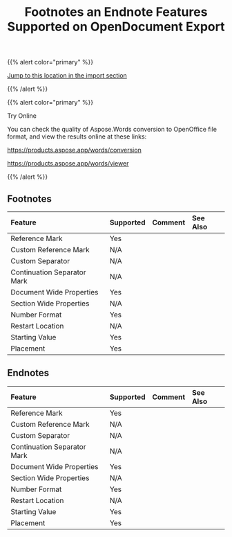 ﻿---
title: Footnotes an Endnote Features Supported on OpenDocument Export
description: "Aspose.Words for .NET allows you to work with footnote an endnote features supported when saving to OpenDocument Text format."
type: docs
weight: 60
url: /net/footnotes-and-endnote-features-opendocument-export/
aliases: 
  - /net/footnotes-an-endnote-features-supported-on-opendocument-export/
  - /net/footnotes-and-endnote-features-supported-on-opendocument-export/
---

{{% alert color="primary" %}}

[Jump to this location in the import section](/words/net/footnotes-and-endnote-features-supported-on-opendocument-import/)

{{% /alert %}}

{{% alert color="primary" %}}

Try Online

You can check the quality of Aspose.Words conversion to OpenOffice file format, and view the results online at these links:

https://products.aspose.app/words/conversion

https://products.aspose.app/words/viewer

 {{% /alert %}}

## Footnotes

| **Feature**                 | **Supported** | **Comment** | **See Also** |
| :-------------------------- | :------------ | :---------- | :----------- |
| Reference Mark              | Yes           |             |              |
| Custom Reference Mark       | N/A           |             |              |
| Custom Separator            | N/A           |             |              |
| Continuation Separator Mark | N/A           |             |              |
| Document Wide Properties    | Yes           |             |              |
| Section Wide Properties     | N/A           |             |              |
| Number Format               | Yes           |             |              |
| Restart Location            | N/A           |             |              |
| Starting Value              | Yes           |             |              |
| Placement                   | Yes           |             |              |

## Endnotes

| **Feature**                 | **Supported** | **Comment** | **See Also** |
| :-------------------------- | :------------ | :---------- | :----------- |
| Reference Mark              | Yes           |             |              |
| Custom Reference Mark       | N/A           |             |              |
| Custom Separator            | N/A           |             |              |
| Continuation Separator Mark | N/A           |             |              |
| Document Wide Properties    | Yes           |             |              |
| Section Wide Properties     | N/A           |             |              |
| Number Format               | Yes           |             |              |
| Restart Location            | N/A           |             |              |
| Starting Value              | Yes           |             |              |
| Placement                   | Yes           |             |              |